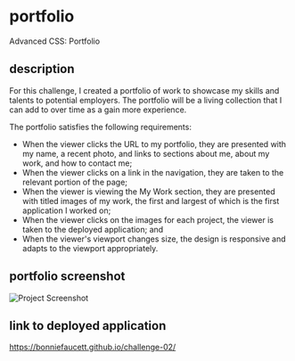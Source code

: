 # portfolio

Advanced CSS: Portfolio

## description

For this challenge, I created a portfolio of work to showcase my skills and talents to potential employers. The portfolio will be a living collection that I can add to over time as a gain more experience.

The portfolio satisfies the following requirements:
* When the viewer clicks the URL to my portfolio, they are presented with my name, a recent photo, and links to sections about me, about my work, and how to contact me;
* When the viewer clicks on a link in the navigation, they are taken to the relevant portion of the page;
* When the viewer is viewing the My Work section, they are presented with titled images of my work, the first and largest of which is the first application I worked on;
* When the viewer clicks on the images for each project, the viewer is taken to the deployed application; and
* When the viewer's viewport changes size, the design is responsive and adapts to the viewport appropriately.

## portfolio screenshot
![Project Screenshot](/assets/images/deployed-application.png)

## link to deployed application
<a href="https://bonniefaucett.github.io/challenge-02/" target="_blank">https://bonniefaucett.github.io/challenge-02/</a>